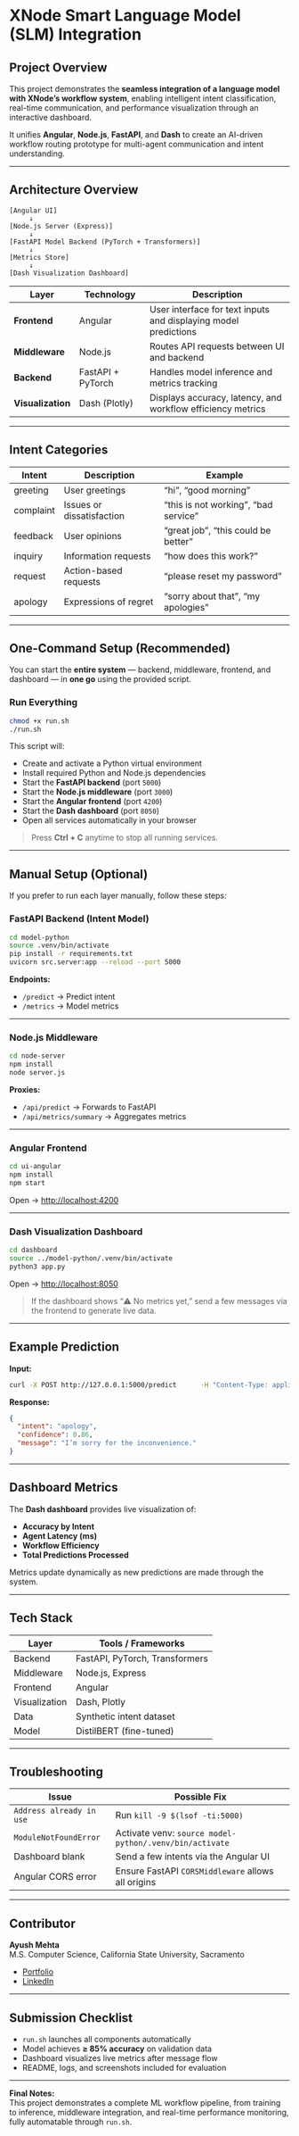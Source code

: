 # XNode Smart Language Model (SLM) Integration

## Project Overview
This project demonstrates the **seamless integration of a language model with XNode’s workflow system**, enabling intelligent intent classification, real-time communication, and performance visualization through an interactive dashboard.

It unifies **Angular**, **Node.js**, **FastAPI**, and **Dash** to create an AI-driven workflow routing prototype for multi-agent communication and intent understanding.

---

## Architecture Overview

```
[Angular UI] 
     ↓
[Node.js Server (Express)] 
     ↓
[FastAPI Model Backend (PyTorch + Transformers)]
     ↓
[Metrics Store] 
     ↓
[Dash Visualization Dashboard]
```

| Layer | Technology | Description |
|--------|-------------|-------------|
| **Frontend** | Angular | User interface for text inputs and displaying model predictions |
| **Middleware** | Node.js | Routes API requests between UI and backend |
| **Backend** | FastAPI + PyTorch | Handles model inference and metrics tracking |
| **Visualization** | Dash (Plotly) | Displays accuracy, latency, and workflow efficiency metrics |

---

## Intent Categories

| Intent | Description | Example |
|--------|--------------|----------|
| greeting | User greetings | “hi”, “good morning” |
| complaint | Issues or dissatisfaction | “this is not working”, “bad service” |
| feedback | User opinions | “great job”, “this could be better” |
| inquiry | Information requests | “how does this work?” |
| request | Action-based requests | “please reset my password” |
| apology | Expressions of regret | “sorry about that”, “my apologies” |

---

## One-Command Setup (Recommended)

You can start the **entire system** — backend, middleware, frontend, and dashboard — in **one go** using the provided script.

### Run Everything
```bash
chmod +x run.sh
./run.sh
```

This script will:
- Create and activate a Python virtual environment  
- Install required Python and Node.js dependencies  
- Start the **FastAPI backend** (port `5000`)  
- Start the **Node.js middleware** (port `3000`)  
- Start the **Angular frontend** (port `4200`)  
- Start the **Dash dashboard** (port `8050`)  
- Open all services automatically in your browser  

> Press **Ctrl + C** anytime to stop all running services.

---

## Manual Setup (Optional)

If you prefer to run each layer manually, follow these steps:

### FastAPI Backend (Intent Model)
```bash
cd model-python
source .venv/bin/activate
pip install -r requirements.txt
uvicorn src.server:app --reload --port 5000
```
**Endpoints:**  
- `/predict` → Predict intent  
- `/metrics` → Model metrics  

---

### Node.js Middleware
```bash
cd node-server
npm install
node server.js
```
**Proxies:**  
- `/api/predict` → Forwards to FastAPI  
- `/api/metrics/summary` → Aggregates metrics  

---

### Angular Frontend
```bash
cd ui-angular
npm install
npm start
```
Open → [http://localhost:4200](http://localhost:4200)

---

### Dash Visualization Dashboard
```bash
cd dashboard
source ../model-python/.venv/bin/activate
python3 app.py
```
Open → [http://localhost:8050](http://localhost:8050)

> If the dashboard shows “⚠️ No metrics yet,” send a few messages via the frontend to generate live data.

---

## Example Prediction

**Input:**
```bash
curl -X POST http://127.0.0.1:5000/predict      -H "Content-Type: application/json"      -d '{"text": "sorry for the delay"}'
```

**Response:**
```json
{
  "intent": "apology",
  "confidence": 0.86,
  "message": "I’m sorry for the inconvenience."
}
```

---

## Dashboard Metrics

The **Dash dashboard** provides live visualization of:
- **Accuracy by Intent**
- **Agent Latency (ms)**
- **Workflow Efficiency**
- **Total Predictions Processed**

Metrics update dynamically as new predictions are made through the system.

---

## Tech Stack

| Layer | Tools / Frameworks |
|-------|--------------------|
| Backend | FastAPI, PyTorch, Transformers |
| Middleware | Node.js, Express |
| Frontend | Angular |
| Visualization | Dash, Plotly |
| Data | Synthetic intent dataset |
| Model | DistilBERT (fine-tuned) |

---

## Troubleshooting

| Issue | Possible Fix |
|--------|---------------|
| `Address already in use` | Run `kill -9 $(lsof -ti:5000)` |
| `ModuleNotFoundError` | Activate venv: `source model-python/.venv/bin/activate` |
| Dashboard blank | Send a few intents via the Angular UI |
| Angular CORS error | Ensure FastAPI `CORSMiddleware` allows all origins |

---

## Contributor

**Ayush Mehta**  
M.S. Computer Science, California State University, Sacramento  

- [Portfolio](https://ayushmehta.info)  
- [LinkedIn](https://www.linkedin.com/in/ayushm98)

---

## Submission Checklist

- `run.sh` launches all components automatically  
- Model achieves **≥ 85% accuracy** on validation data  
- Dashboard visualizes live metrics after message flow  
- README, logs, and screenshots included for evaluation  


---

**Final Notes:**  
This project demonstrates a complete ML workflow pipeline, from training to inference, middleware integration, and real-time performance monitoring, fully automatable through `run.sh`.
